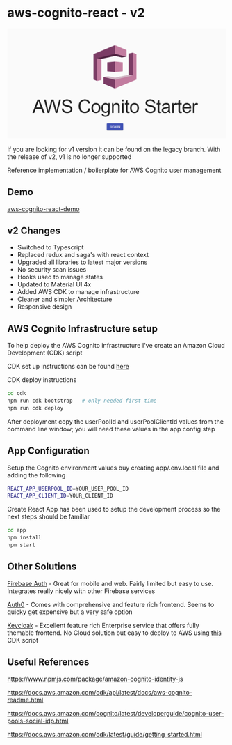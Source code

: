 # aws-cognito-react - v2

![signin](./logo.png)

If you are looking for v1 version it can be found on the legacy branch. With the release of v2, v1 is no longer supported

Reference implementation / boilerplate for AWS Cognito user management

## Demo

[aws-cognito-react-demo](http://aws-cognito-react.s3-website-us-west-2.amazonaws.com/)

## v2 Changes

- Switched to Typescript
- Replaced redux and saga's with react context
- Upgraded all libraries to latest major versions
- No security scan issues
- Hooks used to manage states
- Updated to Material UI 4x
- Added AWS CDK to manage infrastructure
- Cleaner and simpler Architecture
- Responsive design

## AWS Cognito Infrastructure setup

To help deploy the AWS Cognito infrastructure I've create an Amazon Cloud Development (CDK) script

CDK set up instructions can be found [here](https://docs.aws.amazon.com/cdk/latest/guide/cli.html)

CDK deploy instructions

```bash
cd cdk
npm run cdk bootstrap   # only needed first time
npm run cdk deploy
```

After deployment copy the userPoolId and userPoolClientId values from the command line window; you will need these values in the app config step

## App Configuration

Setup the Cognito environment values buy creating app/.env.local file and adding the following

```bash
REACT_APP_USERPOOL_ID=YOUR_USER_POOL_ID
REACT_APP_CLIENT_ID=YOUR_CLIENT_ID
```

Create React App has been used to setup the development process so the next steps should be familiar

```bash
cd app
npm install
npm start
```

## Other Solutions

[Firebase Auth](https://firebase.google.com/products/auth?gclid=Cj0KCQiAtqL-BRC0ARIsAF4K3WFgWD7NC4y4eJfdGZg68t4ovEoqpGrqWWk2kj1_htu5e2844DCBKVoaAhl_EALw_wcB) - Great for mobile and web. Fairly limited but easy to use. Integrates really nicely with other Firebase services

[Auth0](https://auth0.com/) - Comes with comprehensive and feature rich frontend. Seems to quicky get expensive but a very safe option

[Keycloak](https://www.keycloak.org/) - Excellent feature rich Enterprise service that offers fully themable frontend. No Cloud solution but easy to deploy to AWS using [this](https://github.com/dbroadhurst/aws-cdk-fargate-keycloak) CDK script

## Useful References

<https://www.npmjs.com/package/amazon-cognito-identity-js>

<https://docs.aws.amazon.com/cdk/api/latest/docs/aws-cognito-readme.html>

<https://docs.aws.amazon.com/cognito/latest/developerguide/cognito-user-pools-social-idp.html>

<https://docs.aws.amazon.com/cdk/latest/guide/getting_started.html>
